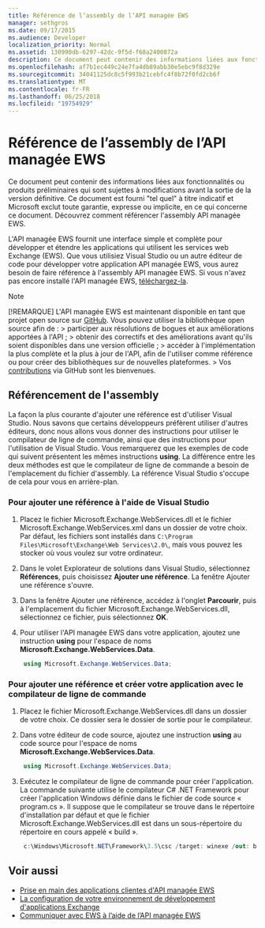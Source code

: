 ```yaml
---
title: Référence de l’assembly de l’API managée EWS
manager: sethgros
ms.date: 09/17/2015
ms.audience: Developer
localization_priority: Normal
ms.assetid: 130990db-6297-42dc-9f5d-f68a2400872a
description: Ce document peut contenir des informations liées aux fonctionnalités ou produits préliminaires qui sont sujettes à modifications avant la sortie de la version définitive. Ce document est fourni "tel quel" à titre indicatif et Microsoft exclut toute garantie, expresse ou implicite, en ce qui concerne ce document. Découvrez comment référencer l'assembly API managée EWS.
ms.openlocfilehash: af7b1ec449c24e7fa4db89abb30e5ebc9f8d329e
ms.sourcegitcommit: 34041125dc8c5f993b21cebfc4f8b72f0fd2cb6f
ms.translationtype: MT
ms.contentlocale: fr-FR
ms.lasthandoff: 06/25/2018
ms.locfileid: "19754929"
---
```

# <a name="reference-the-ews-managed-api-assembly"></a>Référence de l’assembly de l’API managée EWS

Ce document peut contenir des informations liées aux fonctionnalités ou produits préliminaires qui sont sujettes à modifications avant la sortie de la version définitive. Ce document est fourni "tel quel" à titre indicatif et Microsoft exclut toute garantie, expresse ou implicite, en ce qui concerne ce document. Découvrez comment référencer l'assembly API managée EWS.
  
L'API managée EWS fournit une interface simple et complète pour développer et étendre les applications qui utilisent les services web Exchange (EWS). Que vous utilisiez Visual Studio ou un autre éditeur de code pour développer votre application API managée EWS, vous aurez besoin de faire référence à l'assembly API managée EWS. Si vous n'avez pas encore installé l'API managée EWS, [téléchargez-la](http://aka.ms/ews-managed-api-readme).
  
> [!NOTE]
>  [!REMARQUE]  L'API managée EWS est maintenant disponible en tant que projet open source sur [GitHub](https://github.com/officedev/ews-managed-api). Vous pouvez utiliser la bibliothèque open source afin de : >  participer aux résolutions de bogues et aux améliorations apportées à l'API ; >  obtenir des correctifs et des améliorations avant qu'ils soient disponibles dans une version officielle ; >  accéder à l'implémentation la plus complète et la plus à jour de l'API, afin de l'utiliser comme référence ou pour créer des bibliothèques sur de nouvelles plateformes. >  Vos [contributions](https://github.com/OfficeDev/ews-managed-api/blob/master/CONTRIBUTING.md) via GitHub sont les bienvenues. 
  
## <a name="referencing-the-assembly"></a>Référencement de l'assembly

La façon la plus courante d'ajouter une référence est d'utiliser Visual Studio. Nous savons que certains développeurs préfèrent utiliser d'autres éditeurs, donc nous allons vous donner des instructions pour utiliser le compilateur de ligne de commande, ainsi que des instructions pour l'utilisation de Visual Studio. Vous remarquerez que les exemples de code qui suivent présentent les mêmes instructions **using**. La différence entre les deux méthodes est que le compilateur de ligne de commande a besoin de l'emplacement du fichier d'assembly. La référence Visual Studio s'occupe de cela pour vous en arrière-plan. 
  
### <a name="to-add-a-reference-by-using-visual-studio"></a>Pour ajouter une référence à l'aide de Visual Studio

1. Placez le fichier Microsoft.Exchange.WebServices.dll et le fichier Microsoft.Exchange.WebServices.xml dans un dossier de votre choix. Par défaut, les fichiers sont installés dans  `C:\Program Files\Microsoft\Exchange\Web Services\2.0\`, mais vous pouvez les stocker où vous voulez sur votre ordinateur.
    
2. Dans le volet Explorateur de solutions dans Visual Studio, sélectionnez **Références**, puis choisissez **Ajouter une référence**. La fenêtre Ajouter une référence s'ouvre.
    
3. Dans la fenêtre Ajouter une référence, accédez à l'onglet **Parcourir**, puis à l'emplacement du fichier Microsoft.Exchange.WebServices.dll, sélectionnez ce fichier, puis sélectionnez **OK**. 
    
4. Pour utiliser l'API managée EWS dans votre application, ajoutez une instruction **using** pour l'espace de noms **Microsoft.Exchange.WebServices.Data**. 
    
   ```cs
    using Microsoft.Exchange.WebServices.Data;
   ```

### <a name="to-add-a-reference-and-build-your-application-with-the-command-line-compiler"></a>Pour ajouter une référence et créer votre application avec le compilateur de ligne de commande

1. Placez le fichier Microsoft.Exchange.WebServices.dll dans un dossier de votre choix. Ce dossier sera le dossier de sortie pour le compilateur.
    
2. Dans votre éditeur de code source, ajoutez une instruction **using** au code source pour l'espace de noms **Microsoft.Exchange.WebServices.Data**. 
    
   ```cs
    using Microsoft.Exchange.WebServices.Data;
   ```

3. Exécutez le compilateur de ligne de commande pour créer l'application. La commande suivante utilise le compilateur C# .NET Framework pour créer l'application Windows définie dans le fichier de code source « program.cs ». Il suppose que le compilateur se trouve dans le répertoire d'installation par défaut et que le fichier Microsoft.Exchange.WebServices.dll est dans un sous-répertoire du répertoire en cours appelé « build ».
    
   ```cs
    c:\Windows\Microsoft.NET\Framework\3.5\csc /target: winexe /out: build\testApplication /reference: build\Microsoft.Exchange.WebServices.dll program.cs
   ```

## <a name="see-also"></a>Voir aussi

- [Prise en main des applications clientes d'API managée EWS](get-started-with-ews-managed-api-client-applications.md)    
- [La configuration de votre environnement de développement d'applications Exchange](setting-up-your-exchange-application-development-environment.md)   
- [Communiquer avec EWS à l’aide de l’API managée EWS](how-to-communicate-with-ews-by-using-the-ews-managed-api.md)
    

